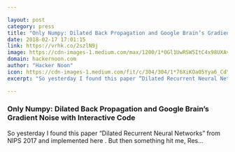 ```yaml
---

layout: post
category: press
title: "Only Numpy: Dilated Back Propagation and Google Brain’s Gradient Noise with Interactive Code"
date: 2018-02-17 17:01:15
link: https://vrhk.co/2szlN9j
image: https://cdn-images-1.medium.com/max/1200/1*OGl1UwRSW5ItC4x98UXAvg.jpeg
domain: hackernoon.com
author: "Hacker Noon"
icon: https://cdn-images-1.medium.com/fit/c/304/304/1*76XiKOa05Yya6_CdYX8pVg.jpeg
excerpt: "So yesterday I found this paper “Dilated Recurrent Neural Networks” from NIPS 2017 and implemented here . But then something hit me, Res…"

---
```


### Only Numpy: Dilated Back Propagation and Google Brain’s Gradient Noise with Interactive Code

So yesterday I found this paper “Dilated Recurrent Neural Networks” from NIPS 2017 and implemented here . But then something hit me, Res…
